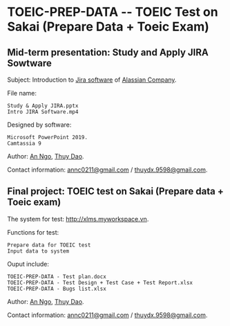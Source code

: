 # TOEIC-PREP-DATA -- TOEIC Test on Sakai (Prepare Data + Toeic Exam)

## Mid-term presentation: Study and Apply JIRA Sowtware

Subject: Introduction to [Jira software](https://www.atlassian.com/software/jira) of [Alassian Company](https://www.atlassian.com).

File name: 

    Study & Apply JIRA.pptx
    Intro JIRA Software.mp4

Designed by software: 

    Microsoft PowerPoint 2019.
    Camtassia 9

Author: [An Ngo](https://www.facebook.com/ngocongan98), [Thuy Dao](https://www.facebook.com/thuydx.98).

Contact information: annc0211@gmail.com / thuydx.9598@gmail.com.


## Final project: TOEIC test on Sakai (Prepare data + Toeic exam)

The system for test: http://xlms.myworkspace.vn.

Functions for test:

    Prepare data for TOEIC test
    Input data to system

Ouput include:
    
    TOEIC-PREP-DATA - Test plan.docx
    TOEIC-PREP-DATA - Test Design + Test Case + Test Report.xlsx
    TOEIC-PREP-DATA - Bugs list.xlsx

Author: [An Ngo](https://www.facebook.com/ngocongan98), [Thuy Dao](https://www.facebook.com/thuydx.98).

Contact information: annc0211@gmail.com / thuydx.9598@gmail.com.

